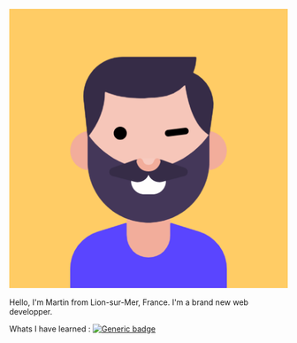 ![Cover](https://github.com/MartinFerret/MartinFerret/blob/main/avatar.png)

Hello, I'm Martin from Lion-sur-Mer, France. I'm a brand new web developper.

Whats I have learned : [![Generic badge](https://img.shields.io/badge/<PHP>-<yes>-<green>.svg)](https://shields.io/)
